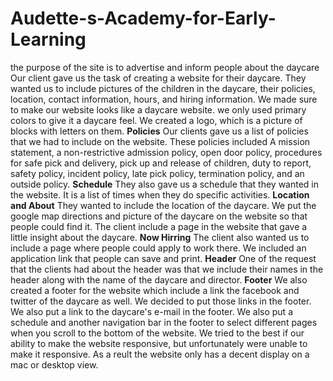 # Audette-s-Academy-for-Early-Learning
the purpose of the site is to advertise and inform people about the daycare
Our client gave us the task of creating a website for their daycare. 
They wanted us to include pictures of the children in the daycare, their policies, 
location, contact information, hours, and hiring information. We made sure to make
our website looks like a daycare website. we only used primary colors to give
it a daycare feel. We created a logo, which is a picture of blocks with letters on 
them. 
	**Policies**
Our clients gave us a list of policies that we had to include on the website.
These policies included A mission statement, a non-restrictive admission policy, 
open door policy, procedures for safe pick and delivery, pick up and release of 
children, duty to report, safety policy, incident policy, late pick policy, 
termination policy, and an outside policy.
	**Schedule**
They also gave us a schedule that they wanted in the website. It is 
a list of times when they do specific activities. 
	**Location and About**
They wanted to include the location of the daycare. We put the google map directions 
and picture of the daycare on the website so that people could find it. The client 
include a page in the website that gave a little insight about the daycare.
	**Now Hirring**
The client also wanted us to include a page where people could apply to work there. 
We included an application link that people can save and print.
	**Header**
One of the request that the clients had about the header was that
we include their names in the header along with the name of the daycare and director. 
	**Footer**
We also created a footer for the website which include a link the facebook and twitter of the 
daycare as well. We decided to put those links in the footer. We also put
a link to the daycare's e-mail in the footer. We also put a schedule and another 
navigation bar in the footer to select different pages when you scroll to the bottom
of the website. We tried to the best if  our ability to make the website responsive,
but unfortunately were unable to make it responsive. As a reult the website only 
has a decent display on a mac or desktop view. 
